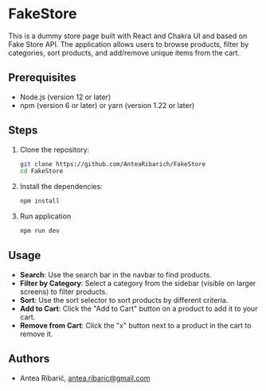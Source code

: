 # FakeStore

This is a dummy store page built with React and Chakra UI and based on Fake Store API. The application allows users to browse products, filter by categories, sort products, and add/remove unique items from the cart.

## Prerequisites

- Node.js (version 12 or later)
- npm (version 6 or later) or yarn (version 1.22 or later)

## Steps

1. Clone the repository:

   ```sh
   git clone https://github.com/AnteaRibarich/FakeStore
   cd FakeStore
   ```

2. Install the dependencies:
    ```sh
    npm install
    ```
3. Run application
    ```sh
    npm run dev
    ```

## Usage
- **Search**: Use the search bar in the navbar to find products.
- **Filter by Category**: Select a category from the sidebar (visible on larger screens) to filter products.
- **Sort**: Use the sort selector to sort products by different criteria.
- **Add to Cart**: Click the "Add to Cart" button on a product to add it to your cart.
- **Remove from Cart**: Click the "x" button next to a product in the cart to remove it.

## Authors
- Antea Ribarić, antea.ribaric@gmail.com